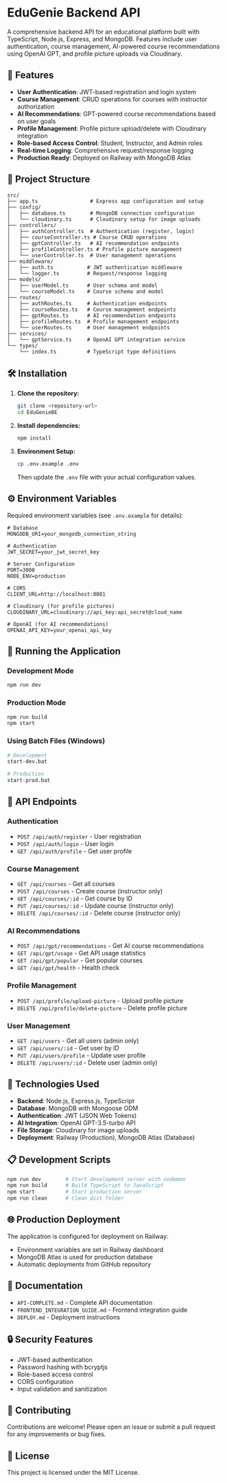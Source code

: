 # EduGenie Backend API

A comprehensive backend API for an educational platform built with TypeScript, Node.js, Express, and MongoDB. Features include user authentication, course management, AI-powered course recommendations using OpenAI GPT, and profile picture uploads via Cloudinary.

## 🚀 Features

- **User Authentication**: JWT-based registration and login system
- **Course Management**: CRUD operations for courses with instructor authorization
- **AI Recommendations**: GPT-powered course recommendations based on user goals
- **Profile Management**: Profile picture upload/delete with Cloudinary integration
- **Role-based Access Control**: Student, Instructor, and Admin roles
- **Real-time Logging**: Comprehensive request/response logging
- **Production Ready**: Deployed on Railway with MongoDB Atlas

## 📁 Project Structure

```
src/
├── app.ts                 # Express app configuration and setup
├── config/
│   ├── database.ts        # MongoDB connection configuration
│   └── cloudinary.ts      # Cloudinary setup for image uploads
├── controllers/
│   ├── authController.ts  # Authentication (register, login)
│   ├── courseController.ts # Course CRUD operations
│   ├── gptController.ts   # AI recommendation endpoints
│   ├── profileController.ts # Profile picture management
│   └── userController.ts  # User management operations
├── middleware/
│   ├── auth.ts           # JWT authentication middleware
│   └── logger.ts         # Request/response logging
├── models/
│   ├── userModel.ts      # User schema and model
│   └── courseModel.ts    # Course schema and model
├── routes/
│   ├── authRoutes.ts     # Authentication endpoints
│   ├── courseRoutes.ts   # Course management endpoints
│   ├── gptRoutes.ts      # AI recommendation endpoints
│   ├── profileRoutes.ts  # Profile management endpoints
│   └── userRoutes.ts     # User management endpoints
├── services/
│   └── gptService.ts     # OpenAI GPT integration service
└── types/
    └── index.ts          # TypeScript type definitions
```

## 🛠️ Installation

1. **Clone the repository:**
   ```bash
   git clone <repository-url>
   cd EduGenieBE
   ```

2. **Install dependencies:**
   ```bash
   npm install
   ```

3. **Environment Setup:**
   ```bash
   cp .env.example .env
   ```
   Then update the `.env` file with your actual configuration values.

## ⚙️ Environment Variables

Required environment variables (see `.env.example` for details):

```properties
# Database
MONGODB_URI=your_mongodb_connection_string

# Authentication
JWT_SECRET=your_jwt_secret_key

# Server Configuration
PORT=3000
NODE_ENV=production

# CORS
CLIENT_URL=http://localhost:8081

# Cloudinary (for profile pictures)
CLOUDINARY_URL=cloudinary://api_key:api_secret@cloud_name

# OpenAI (for AI recommendations)
OPENAI_API_KEY=your_openai_api_key
```

## 🚀 Running the Application

### Development Mode
```bash
npm run dev
```

### Production Mode
```bash
npm run build
npm start
```

### Using Batch Files (Windows)
```bash
# Development
start-dev.bat

# Production
start-prod.bat
```

## 📡 API Endpoints

### Authentication
- `POST /api/auth/register` - User registration
- `POST /api/auth/login` - User login
- `GET /api/auth/profile` - Get user profile

### Course Management
- `GET /api/courses` - Get all courses
- `POST /api/courses` - Create course (instructor only)
- `GET /api/courses/:id` - Get course by ID
- `PUT /api/courses/:id` - Update course (instructor only)
- `DELETE /api/courses/:id` - Delete course (instructor only)

### AI Recommendations
- `POST /api/gpt/recommendations` - Get AI course recommendations
- `GET /api/gpt/usage` - Get API usage statistics
- `GET /api/gpt/popular` - Get popular courses
- `GET /api/gpt/health` - Health check

### Profile Management
- `POST /api/profile/upload-picture` - Upload profile picture
- `DELETE /api/profile/delete-picture` - Delete profile picture

### User Management
- `GET /api/users` - Get all users (admin only)
- `GET /api/users/:id` - Get user by ID
- `PUT /api/users/profile` - Update user profile
- `DELETE /api/users/:id` - Delete user (admin only)

## 🔧 Technologies Used

- **Backend**: Node.js, Express.js, TypeScript
- **Database**: MongoDB with Mongoose ODM
- **Authentication**: JWT (JSON Web Tokens)
- **AI Integration**: OpenAI GPT-3.5-turbo API
- **File Storage**: Cloudinary for image uploads
- **Deployment**: Railway (Production), MongoDB Atlas (Database)

## 📋 Development Scripts

```bash
npm run dev        # Start development server with nodemon
npm run build      # Build TypeScript to JavaScript
npm start          # Start production server
npm run clean      # Clean dist folder
```

## 🌐 Production Deployment

The application is configured for deployment on Railway:
- Environment variables are set in Railway dashboard
- MongoDB Atlas is used for production database
- Automatic deployments from GitHub repository

## 📝 Documentation

- `API-COMPLETE.md` - Complete API documentation
- `FRONTEND_INTEGRATION_GUIDE.md` - Frontend integration guide
- `DEPLOY.md` - Deployment instructions

## 🔒 Security Features

- JWT-based authentication
- Password hashing with bcryptjs
- Role-based access control
- CORS configuration
- Input validation and sanitization

## 🤝 Contributing

Contributions are welcome! Please open an issue or submit a pull request for any improvements or bug fixes.

## 📄 License

This project is licensed under the MIT License.